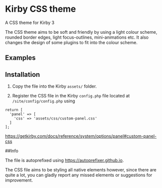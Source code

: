 # Kirby CSS theme
A CSS theme for Kirby 3

The CSS theme aims to be soft and friendly by using a light colour scheme, rounded border edges, light focus-outlines, mini-animations etc.
It also changes the design of some plugins to fit into the colour scheme.

## Examples



## Installation

1. Copy the file into the Kirby `assets/` folder.

2. Register the CSS file in the Kirby `config.php` file located at `/site/config/config.php` using

```
return [
  'panel' => [
    'css' => 'assets/css/custom-panel.css'
  ]
];
```
https://getkirby.com/docs/reference/system/options/panel#custom-panel-css

##Info

The file is autoprefixed using https://autoprefixer.github.io.

The CSS file aims to be styling all native elements however, since there are quite a lot, you can gladly report any missed elements or suggestions for improvement.
